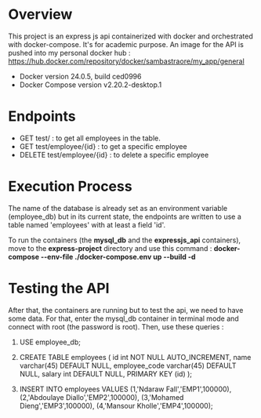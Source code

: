 # Overview
This project is an express js api containerized with docker and orchestrated with docker-compose. It's for academic purpose.
An image for the API is pushed into my personal docker hub : https://hub.docker.com/repository/docker/sambastraore/my_app/general

- Docker version 24.0.5, build ced0996
- Docker Compose version v2.20.2-desktop.1

# Endpoints
- GET test/ : to get all employees in the table.
- GET test/employee/{id} : to get a specific employee
- DELETE test/employee/{id} : to delete a specific employee


# Execution Process
The name of the database is already set as an environment variable (employee_db) but in its current state, the endpoints are written to use a table named 'employees' with at least a field 'id'.

To run the containers (the **mysql_db** and the **expressjs_api** containers), move to the **express-project** directory and use this command : **docker-compose --env-file ./docker-compose.env up --build -d**

# Testing the API
After that, the containers are running but to test the api, we need to have some data. 
For that, enter the mysql_db container in terminal mode and connect with root (the password is root). 
Then, use these queries : 
1) USE employee_db;
  
2) CREATE TABLE employees (
id int NOT NULL AUTO_INCREMENT,
name varchar(45) DEFAULT NULL,
employee_code varchar(45) DEFAULT NULL,
salary int DEFAULT NULL,
PRIMARY KEY (id)
);

3) INSERT INTO employees VALUES 
(1,'Ndaraw Fall','EMP1',100000),
(2,'Abdoulaye Diallo','EMP2',100000),
(3,'Mohamed Dieng','EMP3',100000),
(4,'Mansour Kholle','EMP4',100000);
